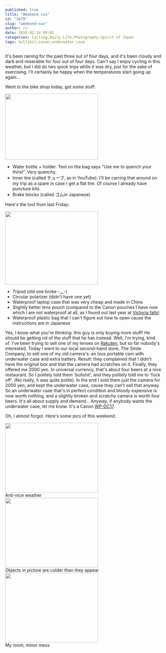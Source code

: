 ```yaml
---
published: true
title: "Weekend sux"
id: "2079"
slug: "weekend-sux"
author: rv
date: 2010-02-14 09:02
categories: Cycling,Daily Life,Photography,Spirit of Japan
tags: bullshit,canon,underwater case
---
```

It's been raining for the past three out of four days, and it's been cloudy and dark and miserable for four out of four days. Can't say I enjoy cycling in this weather, but I did do two quick trips while it was dry, just for the sake of exercising. I'll certainly be happy when the temperatures start going up again...

Went to the bike shop today, got some stuff:
<a href="https://s3.amazonaws.com/cfwblog/uploads/2010/02/loot2.jpg"></a>

<a href="https://s3.amazonaws.com/cfwblog/uploads/2010/02/loot2.jpg"><img class="aligncenter size-medium wp-image-2080" title="Loot2" src="https://s3.amazonaws.com/cfwblog/uploads/2010/02/loot2.jpg?w=300" alt="" width="300" height="213" /></a>
<ul>
	<li>Water bottle + holder. Text on the bag says "Use me to quench your thirst". Very quenchy.</li>
	<li>Inner tire (called チューブ, as in YouTube). I'll be carring that around on my trip as a spare in case I get a flat tire. Of course I already have puncture kits.</li>
	<li>Brake blocks (called ゴムin Japanese)</li>
</ul>
Here's the loot from last Friday:

<a href="https://s3.amazonaws.com/cfwblog/uploads/2010/02/loot1.jpg"><img class="aligncenter size-medium wp-image-2081" title="Loot1" src="https://s3.amazonaws.com/cfwblog/uploads/2010/02/loot1.jpg?w=300" alt="" width="300" height="236" /></a>
<ul>
	<li>Tripod (old one broke -__-)</li>
	<li>Circular polarizer (didn't have one yet)</li>
	<li>Waterproof laptop case that was very cheap and made in China</li>
	<li>Slightly better lens pouch (compared to the Canon pouches I have now which I are not waterproof at all, as I found out last year at <a href="http://picasaweb.google.nl/moronnotabi100/VicFalls#" target="_blank">Victoria falls</a>)</li>
	<li>Waterproof plastic bag that I can't figure out how to open cause the instructions are in Japanese</li>
</ul>
Yes, I know what you're thinking: this guy is only buying more stuff! He should be getting rid of the stuff that he has instead. Well, I'm trying, kind of. I've been trying to sell one of my lenses on <a href="http://auction.item.rakuten.co.jp/10924792/a/10000000" target="_blank">Rakuten</a>, but so far nobody's interested. Today I went to our local second-hand store, The Smile Company, to sell one of my old camera's: an Ixus portable cam with underwater case and extra battery. Result: they complained that I didn't have the original box and that the camera had scratches on it. Finally, they offered me 2000 yen. In universal currency, that's about four beers at a nice restaurant. So I politely told them 'bullshit', and they politely told me to 'fuck off'. (No really, it was quite polite). In the end I sold them just the camera for 2000 yen, and kept the underwater case, cause they can't sell that anyway. So an underwater case that's in perfect condition and bloody expensive is now worth nothing, and a slightly broken and scratchy camera is worth four beers. It's all about supply and demand... Anyway, if anybody wants the underwater case, let me know. It's a Canon <a href="https://www.amazon.com/Canon-WP-DC17-Underwater-housing-SD870IS/dp/B000V72M3A" target="_blank">WP-DC17</a>.

Oh, I almost forgot. Here's some pics of this weekend.

<div class="caption">
<a href="https://s3.amazonaws.com/cfwblog/uploads/2010/02/img_0490.jpg"><img class="size-medium wp-image-2084" title="IMG_0490" src="https://s3.amazonaws.com/cfwblog/uploads/2010/02/img_0490.jpg?w=300" alt="" width="300" height="225" /></a>
<div class="caption-text">Anti-nice weather</div>
</div>

<div class="caption">
<a href="https://s3.amazonaws.com/cfwblog/uploads/2010/02/img_0500.jpg"><img class="size-medium wp-image-2085 " title="IMG_0500" src="https://s3.amazonaws.com/cfwblog/uploads/2010/02/img_0500.jpg?w=300" alt="" width="300" height="225" /></a>
<div class="caption-text">Objects in picture are colder than they appear</div>
</div>

<div class="caption">
<a href="https://s3.amazonaws.com/cfwblog/uploads/2010/02/img_0482.jpg"><img class="size-medium wp-image-2087" title="IMG_0482" src="https://s3.amazonaws.com/cfwblog/uploads/2010/02/img_0482.jpg?w=300" alt="" width="300" height="225" /></a>
<div class="caption-text">My room, minor mess</div>
</div>